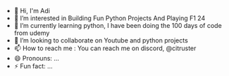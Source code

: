- 👋 Hi, I'm Adi
- 👀 I’m interested in Building Fun Python Projects And Playing F1 24
- 🌱 I’m currently learning python, I have been doing the 100 days of code from udemy
- 💞️ I’m looking to collaborate on Youtube and python projects
- 📫 How to reach me : You can reach me on discord, @citruster
- 😄 Pronouns: ...
- ⚡ Fun fact: ...

<!---
keyTMZR/keyTMZR is a ✨ special ✨ repository because its `README.md` (this file) appears on your GitHub profile.
You can click the Preview link to take a look at your changes.
--->
